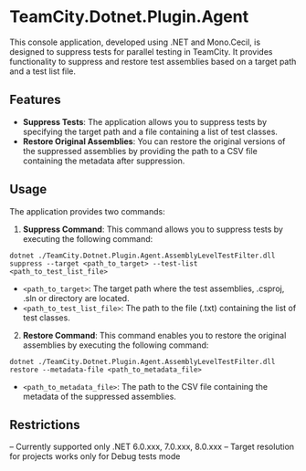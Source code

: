 # TeamCity.Dotnet.Plugin.Agent

This console application, developed using .NET and Mono.Cecil, is designed to suppress tests for parallel testing in TeamCity. It provides functionality to suppress and restore test assemblies based on a target path and a test list file.

## Features

- **Suppress Tests**: The application allows you to suppress tests by specifying the target path and a file containing a list of test classes.
- **Restore Original Assemblies**: You can restore the original versions of the suppressed assemblies by providing the path to a CSV file containing the metadata after suppression.

## Usage

The application provides two commands:

1. **Suppress Command**: This command allows you to suppress tests by executing the following command:
```
dotnet ./TeamCity.Dotnet.Plugin.Agent.AssemblyLevelTestFilter.dll suppress --target <path_to_target> --test-list <path_to_test_list_file>
```
- `<path_to_target>`: The target path where the test assemblies, .csproj, .sln or directory are located.
- `<path_to_test_list_file>`: The path to the file (.txt) containing the list of test classes.

2. **Restore Command**: This command enables you to restore the original assemblies by executing the following command:
```
dotnet ./TeamCity.Dotnet.Plugin.Agent.AssemblyLevelTestFilter.dll restore --metadata-file <path_to_metadata_file>
```
- `<path_to_metadata_file>`: The path to the CSV file containing the metadata of the suppressed assemblies.

## Restrictions

– Currently supported only .NET 6.0.xxx, 7.0.xxx, 8.0.xxx
– Target resolution for projects works only for Debug tests mode
